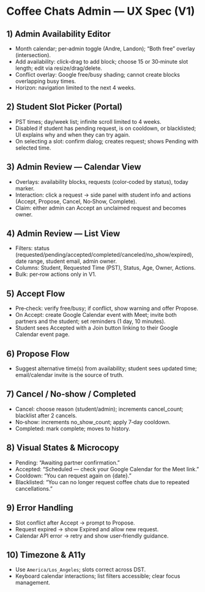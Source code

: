 # Coffee Chats Admin — UX Spec (V1)

## 1) Admin Availability Editor
- Month calendar; per‑admin toggle (Andre, Landon); “Both free” overlay (intersection).
- Add availability: click‑drag to add block; choose 15 or 30‑minute slot length; edit via resize/drag/delete.
- Conflict overlay: Google free/busy shading; cannot create blocks overlapping busy times.
- Horizon: navigation limited to the next 4 weeks.

## 2) Student Slot Picker (Portal)
- PST times; day/week list; infinite scroll limited to 4 weeks.
- Disabled if student has pending request, is on cooldown, or blacklisted; UI explains why and when they can try again.
- On selecting a slot: confirm dialog; creates request; shows Pending with selected time.

## 3) Admin Review — Calendar View
- Overlays: availability blocks, requests (color‑coded by status), today marker.
- Interaction: click a request → side panel with student info and actions (Accept, Propose, Cancel, No‑Show, Complete).
- Claim: either admin can Accept an unclaimed request and becomes owner.

## 4) Admin Review — List View
- Filters: status (requested/pending/accepted/completed/canceled/no_show/expired), date range, student email, admin owner.
- Columns: Student, Requested Time (PST), Status, Age, Owner, Actions.
- Bulk: per‑row actions only in V1.

## 5) Accept Flow
- Pre‑check: verify free/busy; if conflict, show warning and offer Propose.
- On Accept: create Google Calendar event with Meet; invite both partners and the student; set reminders (1 day, 10 minutes).
- Student sees Accepted with a Join button linking to their Google Calendar event page.

## 6) Propose Flow
- Suggest alternative time(s) from availability; student sees updated time; email/calendar invite is the source of truth.

## 7) Cancel / No‑show / Completed
- Cancel: choose reason (student/admin); increments cancel_count; blacklist after 2 cancels.
- No‑show: increments no_show_count; apply 7‑day cooldown.
- Completed: mark complete; moves to history.

## 8) Visual States & Microcopy
- Pending: “Awaiting partner confirmation.”
- Accepted: “Scheduled — check your Google Calendar for the Meet link.”
- Cooldown: “You can request again on {date}.”
- Blacklisted: “You can no longer request coffee chats due to repeated cancellations.”

## 9) Error Handling
- Slot conflict after Accept → prompt to Propose.
- Request expired → show Expired and allow new request.
- Calendar API error → retry and show user‑friendly guidance.

## 10) Timezone & A11y
- Use `America/Los_Angeles`; slots correct across DST.
- Keyboard calendar interactions; list filters accessible; clear focus management.
